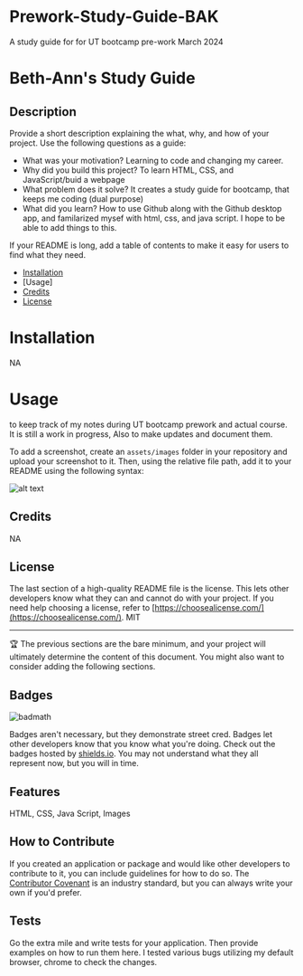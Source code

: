 # Prework-Study-Guide-BAK

A study guide for for UT bootcamp pre-work March 2024

# Beth-Ann's Study Guide

## Description

Provide a short description explaining the what, why, and how of your project. Use the following questions as a guide:

- What was your motivation? Learning to code and changing my career.
- Why did you build this project? To learn HTML, CSS, and JavaScript/buid a webpage
- What problem does it solve? It creates a study guide for bootcamp, that keeps me coding (dual purpose)
- What did you learn? How to use Github along with the Github desktop app, and familarized mysef with html, css, and java script. I hope to be able to add things to this.

If your README is long, add a table of contents to make it easy for users to find what they need.

- [Installation](#NA)
- [Usage]
- [Credits](#NA)
- [License](#MIT)

# Installation

NA

# Usage

to keep track of my notes during UT bootcamp prework and actual course. It is still a work in progress, Also to make updates and document them.

To add a screenshot, create an `assets/images` folder in your repository and upload your screenshot to it. Then, using the relative file path, add it to your README using the following syntax:

![alt text](assets/images/screenshot.png)

## Credits

NA

## License

The last section of a high-quality README file is the license. This lets other developers know what they can and cannot do with your project. If you need help choosing a license, refer to [https://choosealicense.com/](https://choosealicense.com/). MIT

---

🏆 The previous sections are the bare minimum, and your project will ultimately determine the content of this document. You might also want to consider adding the following sections.

## Badges

![badmath](https://img.shields.io/github/languages/top/nielsenjared/badmath)

Badges aren't necessary, but they demonstrate street cred. Badges let other developers know that you know what you're doing. Check out the badges hosted by [shields.io](https://shields.io/). You may not understand what they all represent now, but you will in time.

## Features

HTML, CSS, Java Script, Images

## How to Contribute

If you created an application or package and would like other developers to contribute to it, you can include guidelines for how to do so. The [Contributor Covenant](https://www.contributor-covenant.org/) is an industry standard, but you can always write your own if you'd prefer.

## Tests

Go the extra mile and write tests for your application. Then provide examples on how to run them here. I tested various bugs utilizing my default browser, chrome to check the changes.
